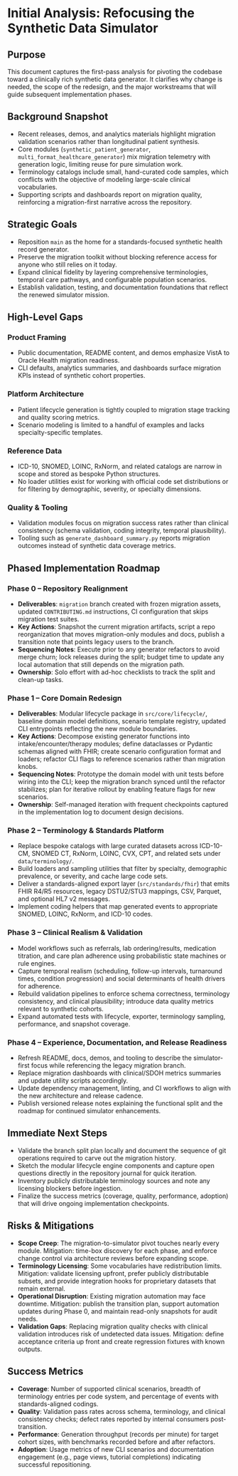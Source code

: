 # Initial Analysis: Refocusing the Synthetic Data Simulator

## Purpose
This document captures the first-pass analysis for pivoting the codebase toward a clinically rich synthetic data generator. It clarifies why change is needed, the scope of the redesign, and the major workstreams that will guide subsequent implementation phases.

## Background Snapshot
- Recent releases, demos, and analytics materials highlight migration validation scenarios rather than longitudinal patient synthesis.
- Core modules (`synthetic_patient_generator`, `multi_format_healthcare_generator`) mix migration telemetry with generation logic, limiting reuse for pure simulation work.
- Terminology catalogs include small, hand-curated code samples, which conflicts with the objective of modeling large-scale clinical vocabularies.
- Supporting scripts and dashboards report on migration quality, reinforcing a migration-first narrative across the repository.

## Strategic Goals
- Reposition `main` as the home for a standards-focused synthetic health record generator.
- Preserve the migration toolkit without blocking reference access for anyone who still relies on it today.
- Expand clinical fidelity by layering comprehensive terminologies, temporal care pathways, and configurable population scenarios.
- Establish validation, testing, and documentation foundations that reflect the renewed simulator mission.

## High-Level Gaps
### Product Framing
- Public documentation, README content, and demos emphasize VistA to Oracle Health migration readiness.
- CLI defaults, analytics summaries, and dashboards surface migration KPIs instead of synthetic cohort properties.

### Platform Architecture
- Patient lifecycle generation is tightly coupled to migration stage tracking and quality scoring metrics.
- Scenario modeling is limited to a handful of examples and lacks specialty-specific templates.

### Reference Data
- ICD-10, SNOMED, LOINC, RxNorm, and related catalogs are narrow in scope and stored as bespoke Python structures.
- No loader utilities exist for working with official code set distributions or for filtering by demographic, severity, or specialty dimensions.

### Quality & Tooling
- Validation modules focus on migration success rates rather than clinical consistency (schema validation, coding integrity, temporal plausibility).
- Tooling such as `generate_dashboard_summary.py` reports migration outcomes instead of synthetic data coverage metrics.

## Phased Implementation Roadmap
### Phase 0 – Repository Realignment
- **Deliverables**: `migration` branch created with frozen migration assets, updated `CONTRIBUTING.md` instructions, CI configuration that skips migration test suites.
- **Key Actions**: Snapshot the current migration artifacts, script a repo reorganization that moves migration-only modules and docs, publish a transition note that points legacy users to the branch.
- **Sequencing Notes**: Execute prior to any generator refactors to avoid merge churn; lock releases during the split; budget time to update any local automation that still depends on the migration path.
- **Ownership**: Solo effort with ad-hoc checklists to track the split and clean-up tasks.

### Phase 1 – Core Domain Redesign
- **Deliverables**: Modular lifecycle package in `src/core/lifecycle/`, baseline domain model definitions, scenario template registry, updated CLI entrypoints reflecting the new module boundaries.
- **Key Actions**: Decompose existing generator functions into intake/encounter/therapy modules; define dataclasses or Pydantic schemas aligned with FHIR; create scenario configuration format and loaders; refactor CLI flags to reference scenarios rather than migration knobs.
- **Sequencing Notes**: Prototype the domain model with unit tests before wiring into the CLI; keep the migration branch synced until the refactor stabilizes; plan for iterative rollout by enabling feature flags for new scenarios.
- **Ownership**: Self-managed iteration with frequent checkpoints captured in the implementation log to document design decisions.

### Phase 2 – Terminology & Standards Platform
- Replace bespoke catalogs with large curated datasets across ICD-10-CM, SNOMED CT, RxNorm, LOINC, CVX, CPT, and related sets under `data/terminology/`.
- Build loaders and sampling utilities that filter by specialty, demographic prevalence, or severity, and cache large code sets.
- Deliver a standards-aligned export layer (`src/standards/fhir`) that emits FHIR R4/R5 resources, legacy DSTU2/STU3 mappings, CSV, Parquet, and optional HL7 v2 messages.
- Implement coding helpers that map generated events to appropriate SNOMED, LOINC, RxNorm, and ICD-10 codes.

### Phase 3 – Clinical Realism & Validation
- Model workflows such as referrals, lab ordering/results, medication titration, and care plan adherence using probabilistic state machines or rule engines.
- Capture temporal realism (scheduling, follow-up intervals, turnaround times, condition progression) and social determinants of health drivers for adherence.
- Rebuild validation pipelines to enforce schema correctness, terminology consistency, and clinical plausibility; introduce data quality metrics relevant to synthetic cohorts.
- Expand automated tests with lifecycle, exporter, terminology sampling, performance, and snapshot coverage.

### Phase 4 – Experience, Documentation, and Release Readiness
- Refresh README, docs, demos, and tooling to describe the simulator-first focus while referencing the legacy migration branch.
- Replace migration dashboards with clinical/SDOH metrics summaries and update utility scripts accordingly.
- Update dependency management, linting, and CI workflows to align with the new architecture and release cadence.
- Publish versioned release notes explaining the functional split and the roadmap for continued simulator enhancements.

## Immediate Next Steps
- Validate the branch split plan locally and document the sequence of git operations required to carve out the migration history.
- Sketch the modular lifecycle engine components and capture open questions directly in the repository journal for quick iteration.
- Inventory publicly distributable terminology sources and note any licensing blockers before ingestion.
- Finalize the success metrics (coverage, quality, performance, adoption) that will drive ongoing implementation checkpoints.

## Risks & Mitigations
- **Scope Creep**: The migration-to-simulator pivot touches nearly every module. Mitigation: time-box discovery for each phase, and enforce change control via architecture reviews before expanding scope.
- **Terminology Licensing**: Some vocabularies have redistribution limits. Mitigation: validate licensing upfront, prefer publicly distributable subsets, and provide integration hooks for proprietary datasets that remain external.
- **Operational Disruption**: Existing migration automation may face downtime. Mitigation: publish the transition plan, support automation updates during Phase 0, and maintain read-only snapshots for audit needs.
- **Validation Gaps**: Replacing migration quality checks with clinical validation introduces risk of undetected data issues. Mitigation: define acceptance criteria up front and create regression fixtures with known outputs.

## Success Metrics
- **Coverage**: Number of supported clinical scenarios, breadth of terminology entries per code system, and percentage of events with standards-aligned codings.
- **Quality**: Validation pass rates across schema, terminology, and clinical consistency checks; defect rates reported by internal consumers post-transition.
- **Performance**: Generation throughput (records per minute) for target cohort sizes, with benchmarks recorded before and after refactors.
- **Adoption**: Usage metrics of new CLI scenarios and documentation engagement (e.g., page views, tutorial completions) indicating successful repositioning.


